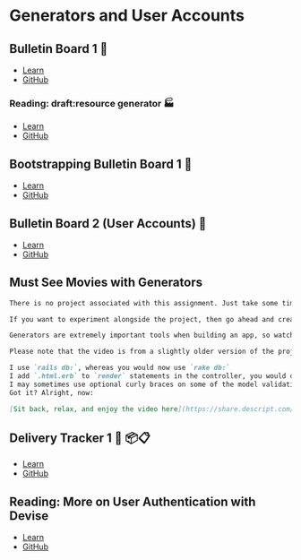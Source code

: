 # Generators and User Accounts

## Bulletin Board 1 📌
- [Learn](https://learn.firstdraft.com/lessons/136)
- [GitHub](https://github.com/appdev-lessons/bulletin-board-1)

<!-- TODO: clarify that draft:resource is only for our learning purposes-->
### Reading: draft:resource generator 🏭
- [Learn](https://learn.firstdraft.com/lessons/133)
- [GitHub](https://github.com/appdev-lessons/draft-resource-generator)

## Bootstrapping Bulletin Board 1 📌
- [Learn](https://learn.firstdraft.com/lessons/138-bootstrap-bulletin-board-1)
- [GitHub](https://github.com/appdev-lessons/bootstrap-bulletin-board-1)

## Bulletin Board 2 (User Accounts) 👥
- [Learn](https://learn.firstdraft.com/lessons/137)
- [GitHub](https://github.com/appdev-lessons/bulletin-board-2)

## Must See Movies with Generators
```md
There is no project associated with this assignment. Just take some time and watch this video, in which I build a Must See Movies application from scratch using generators.

If you want to experiment alongside the project, then go ahead and create new, blank repository [from our Rails 7 template here (give it whatever name you would like!)](https://github.com/new?template_name=rails-7-template&template_owner=appdev-projects).

Generators are extremely important tools when building an app, so watch carefully and write down any questions you have for discussion. The video brings together a lot of what you've learned up to this point!

Please note that the video is from a slightly older version of the project using Ruby version 2.7 and Rails version 6, so there will be some differences to how we've done things so far:

I use `rails db:`, whereas you would now use `rake db:`
I add `.html.erb` to `render` statements in the controller, you would drop these
I may sometimes use optional curly braces on some of the model validation and association accessors, you would drop these
Got it? Alright, now:

[Sit back, relax, and enjoy the video here](https://share.descript.com/view/vOLIJdopRSz).
```

<!-- TODO: maybe make this a mid-term? -->
## Delivery Tracker 1 🚚 📦📋
- [Learn](https://learn.firstdraft.com/lessons/205-delivery-tracker-1)
- [GitHub](https://github.com/appdev-lessons/delivery-tracker-1)

## Reading: More on User Authentication with Devise
- [Learn](https://learn.firstdraft.com/lessons/195-authentication-with-devise)
- [GitHub](https://github.com/appdev-lessons/authentication-with-devise)
